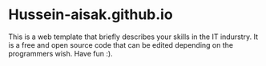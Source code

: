 # Hussein-aisak.github.io
This is a web template that briefly describes your skills in the IT indurstry. It is a free and open source code that can be edited depending on the programmers wish.
Have fun :).

